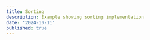 ```yaml
---
title: Sorting
description: Example showing sorting implementation
date: '2024-10-11'
published: true
---
```

<script>
  import GridWrapper from './grid-wrapper.svelte'
</script>

<GridWrapper />
